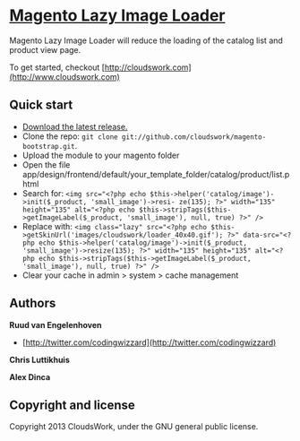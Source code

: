 # [Magento Lazy Image Loader](http://www.cloudswork.com)

Magento Lazy Image Loader will reduce the loading of the catalog list and product view page.

To get started, checkout [http://cloudswork.com](http://www.cloudswork.com)

## Quick start
* [Download the latest release.](https://github.com/cloudswork/magento-bootstrap/archive/master.zip)
* Clone the repo: `git clone git://github.com/cloudswork/magento-bootstrap.git`.
* Upload the module to your magento folder
* Open the file app/design/frontend/default/your_template_folder/catalog/product/list.phtml
* Search for: ```<img src="<?php echo $this->helper('catalog/image')->init($_product, 'small_image')->resi- ze(135); ?>" width="135" height="135" alt="<?php echo $this->stripTags($this->getImageLabel($_product, 'small_image'), null, true) ?>" />```
* Replace with: ```<img class="lazy" src="<?php echo $this->getSkinUrl('images/cloudswork/loader_40x40.gif'); ?>" data-src="<?php echo $this->helper('catalog/image')->init($_product, 'small_image')->resize(135); ?>" width="135" height="135" alt="<?php echo $this->stripTags($this->getImageLabel($_product, 'small_image'), null, true) ?>" />```
* Clear your cache in admin > system > cache management

## Authors

**Ruud van Engelenhoven**
+ [http://twitter.com/codingwizzard](http://twitter.com/codingwizzard)

**Chris Luttikhuis**

**Alex Dinca**

## Copyright and license
Copyright 2013 CloudsWork, under the GNU general public license.
